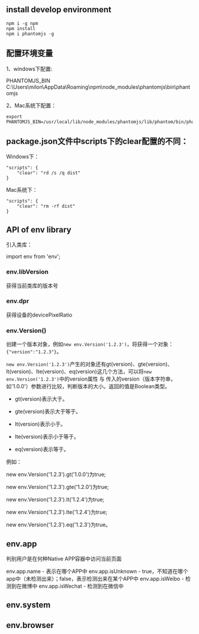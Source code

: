 

## install develop environment

```
npm i -g npm
npm install
npm i phantomjs -g
```

## 配置环境变量

1、windows下配置:

PHANTOMJS_BIN  C:\Users\milon\AppData\Roaming\npm\node_modules\phantomjs\bin\phantomjs

2、Mac系统下配置：

```
export PHANTOMJS_BIN=/usr/local/lib/node_modules/phantomjs/lib/phantom/bin/phantomjs
```

## package.json文件中scripts下的clear配置的不同：

Windows下：

```
"scripts": {
    "clear": "rd /s /q dist"
}
```

Mac系统下：

```
"scripts": {
    "clear": "rm -rf dist"
}
```

## API of env library

引入类库：

import env from 'env';

### env.libVersion

获得当前类库的版本号

### env.dpr

获得设备的devicePixelRatio

### env.Version()

创建一个版本对象，例如`new env.Version('1.2.3')`，将获得一个对象：`{"version":"1.2.3"}`。

`new env.Version('1.2.3')`产生的对象还有gt(version)、gte(version)、lt(version)、lte(version)、eq(version)这几个方法，可以将`new env.Version('1.2.3')`中的version属性 与 传入的version（版本字符串，如'1.0.0'）参数进行比较，判断版本的大小。返回的值是Boolean类型。

- gt(version)表示大于。

- gte(version)表示大于等于。

- lt(version)表示小于。

- lte(version)表示小于等于。

- eq(version)表示等于。

例如：

new env.Version('1.2.3').gt('1.0.0')为true;

new env.Version('1.2.3').gte('1.2.0')为true;

new env.Version('1.2.3').lt('1.2.4')为true;

new env.Version('1.2.3').lte('1.2.4')为true;

new env.Version('1.2.3').eq('1.2.3')为true。

## env.app

判别用户是在何种Native APP容器中访问当前页面

env.app.name - 表示在哪个APP中
env.app.isUnknown - true，不知道在哪个app中（未检测出来）；false，表示检测出来在某个APP中
env.app.isWeibo - 检测到在微博中
env.app.isWechat - 检测到在微信中

## env.system

## env.browser



